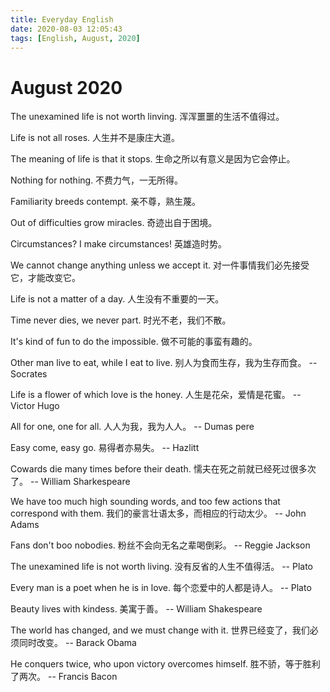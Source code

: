 ```yaml
---
title: Everyday English
date: 2020-08-03 12:05:43
tags: [English, August, 2020]
---
```



# August 2020

The unexamined life is not worth linving.
浑浑噩噩的生活不值得过。

Life is not all roses.
人生并不是康庄大道。

The meaning of life is that it stops.
生命之所以有意义是因为它会停止。

Nothing for nothing.
不费力气，一无所得。

Familiarity breeds contempt.
亲不尊，熟生蔑。

Out of difficulties grow miracles.
奇迹出自于困境。

Circumstances? I make circumstances!
英雄造时势。

We cannot change anything unless we accept it.
对一件事情我们必先接受它，才能改变它。

Life is not a matter of a day.
人生没有不重要的一天。

Time never dies, we never part.
时光不老，我们不散。

It's kind of fun to do the impossible.
做不可能的事蛮有趣的。

Other man live to eat, while I eat to live.
别人为食而生存，我为生存而食。
-- Socrates

Life is a flower of which love is the honey.
人生是花朵，爱情是花蜜。
-- Victor Hugo

All for one, one for all.
人人为我，我为人人。
-- Dumas pere

Easy come, easy go.
易得者亦易失。
-- Hazlitt

Cowards die many times before their death.
懦夫在死之前就已经死过很多次了。
-- William Sharkespeare

We have too much high sounding words, and too few actions that correspond with them.
我们的豪言壮语太多，而相应的行动太少。
-- John Adams

Fans don't boo nobodies.
粉丝不会向无名之辈喝倒彩。
-- Reggie Jackson

The unexamined life is not worth living.
没有反省的人生不值得活。
-- Plato

Every man is a poet when he is in love.
每个恋爱中的人都是诗人。
-- Plato

Beauty lives with kindess.
美寓于善。
-- William Shakespeare

The world has changed, and we must change with it.
世界已经变了，我们必须同时改变。
-- Barack Obama

He conquers twice, who upon victory overcomes himself.
胜不骄，等于胜利了两次。
-- Francis Bacon